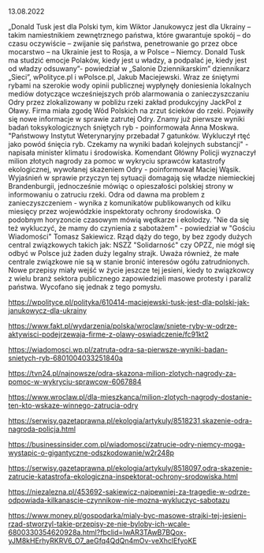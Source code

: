 13.08.2022

„Donald Tusk jest dla Polski tym, kim Wiktor Janukowycz jest dla Ukrainy – takim namiestnikiem zewnętrznego państwa, które gwarantuje spokój – do czasu oczywiście – zwijanie się państwa, penetrowanie go przez obce mocarstwo – na Ukrainie jest to Rosja, a w Polsce – Niemcy. Donald Tusk ma studzić emocje Polaków, kiedy jest u władzy, a podpalać je, kiedy jest od władzy odsuwany”- powiedział w „Salonie Dziennikarskim” dziennikarz „Sieci”, wPolityce.pl i wPolsce.pl, Jakub Maciejewski. Wraz ze śniętymi rybami na szerokie wody opinii publicznej wypłynęły doniesienia lokalnych mediów dotyczące wcześniejszych prób alarmowania o zanieczyszczaniu Odry przez zlokalizowany w pobliżu rzeki zakład produkcyjny JackPol z Oławy. Firma miała zgodę Wód Polskich na zrzut ścieków do rzeki. Pojawiły się nowe informacje w sprawie zatrutej Odry. Znamy już pierwsze wyniki badań toksykologicznych śniętych ryb - poinformowała Anna Moskwa. "Państwowy Instytut Weterynaryjny przebadał 7 gatunków. Wykluczył rtęć jako powód śnięcia ryb. Czekamy na wyniki badań kolejnych substancji" - napisała minister klimatu i środowiska. Komendant Główny Policji wyznaczył milion złotych nagrody za pomoc w wykryciu sprawców katastrofy ekologicznej, wywołanej skażeniem Odry - poinformował Maciej Wąsik. Wyjaśnień w sprawie przyczyn tej sytuacji domagają się władze niemieckiej Brandenburgii, jednocześnie mówiąc o opieszałości polskiej strony w informowaniu o zatruciu rzeki. Odra od dawna ma problem z zanieczyszczeniem - wynika z komunikatów publikowanych od kilku miesięcy przez wojewódzkie inspektoraty ochrony środowiska. O podobnym horyzoncie czasowym mówią wędkarze i ekolodzy. "Nie da się też wykluczyć, że mamy do czynienia z sabotażem" - powiedział w "Gościu Wiadomości" Tomasz Sakiewicz. Rząd dąży do tego, by bez zgody dużych central związkowych takich jak: NSZZ "Solidarność" czy OPZZ, nie mógł się odbyć w Polsce już żaden duży legalny strajk. Uważa również, że małe centrale związkowe nie są w stanie bronić interesów ogółu zatrudnionych. Nowe przepisy miały wejść w życie jeszcze tej jesieni, kiedy to związkowcy z wielu branż sektora publicznego zapowiedzieli masowe protesty i paraliż państwa. Wycofano się jednak z tego pomysłu.

https://wpolityce.pl/polityka/610414-maciejewski-tusk-jest-dla-polski-jak-janukowycz-dla-ukrainy

https://www.fakt.pl/wydarzenia/polska/wroclaw/sniete-ryby-w-odrze-aktywisci-podejrzewaja-firme-z-olawy-oswiadczenie/fc91kt2

https://wiadomosci.wp.pl/zatruta-odra-sa-pierwsze-wyniki-badan-snietych-ryb-6801004033251840a

https://tvn24.pl/najnowsze/odra-skazona-milion-zlotych-nagrody-za-pomoc-w-wykryciu-sprawcow-6067884

https://www.wroclaw.pl/dla-mieszkanca/milion-zlotych-nagrody-dostanie-ten-kto-wskaze-winnego-zatrucia-odry

https://serwisy.gazetaprawna.pl/ekologia/artykuly/8518231,skazenie-odra-nagroda-policja.html

https://businessinsider.com.pl/wiadomosci/zatrucie-odry-niemcy-moga-wystapic-o-gigantyczne-odszkodowanie/w2r248p

https://serwisy.gazetaprawna.pl/ekologia/artykuly/8518097,odra-skazenie-zatrucie-katastrofa-ekologiczna-inspektorat-ochrony-srodowiska.html

https://niezalezna.pl/453692-sakiewicz-najpewniej-za-tragedie-w-odrze-odpowiada-kilkanascie-czynnikow-nie-mozna-wykluczyc-sabotazu

https://www.money.pl/gospodarka/mialy-byc-masowe-strajki-tej-jesieni-rzad-stworzyl-takie-przepisy-ze-nie-byloby-ich-wcale-6800330354620928a.html?fbclid=IwAR3TAwB7BQox-yJM8kHErhyRKRV6_O7_aeGfq4QdQn4mOv-veXhclEfyoKE